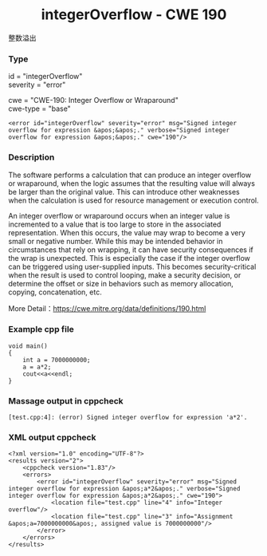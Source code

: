 # <center> integerOverflow - CWE 190

整数溢出

### Type

id = "integerOverflow"  
severity = "error"

cwe = "CWE-190: Integer Overflow or Wraparound"  
cwe-type = "base"

    <error id="integerOverflow" severity="error" msg="Signed integer overflow for expression &apos;&apos;." verbose="Signed integer overflow for expression &apos;&apos;." cwe="190"/>


### Description

The software performs a calculation that can produce an integer overflow or wraparound, when the logic assumes that the resulting value will always be larger than the original value. This can introduce other weaknesses when the calculation is used for resource management or execution control.

An integer overflow or wraparound occurs when an integer value is incremented to a value that is too large to store in the associated representation. When this occurs, the value may wrap to become a very small or negative number. While this may be intended behavior in circumstances that rely on wrapping, it can have security consequences if the wrap is unexpected. This is especially the case if the integer overflow can be triggered using user-supplied inputs. This becomes security-critical when the result is used to control looping, make a security decision, or determine the offset or size in behaviors such as memory allocation, copying, concatenation, etc. 

More Detail：https://cwe.mitre.org/data/definitions/190.html  


### Example cpp file

	void main()
	{
		int a = 7000000000;
		a = a*2;
		cout<<a<<endl;
	}  


### Massage output in cppcheck

	[test.cpp:4]: (error) Signed integer overflow for expression 'a*2'.


### XML output cppcheck

	<?xml version="1.0" encoding="UTF-8"?>
	<results version="2">
	    <cppcheck version="1.83"/>
	    <errors>
	        <error id="integerOverflow" severity="error" msg="Signed integer overflow for expression &apos;a*2&apos;." verbose="Signed integer overflow for expression &apos;a*2&apos;." cwe="190">
	            <location file="test.cpp" line="4" info="Integer overflow"/>
	            <location file="test.cpp" line="3" info="Assignment &apos;a=7000000000&apos;, assigned value is 7000000000"/>
	        </error>
	    </errors>
	</results>

